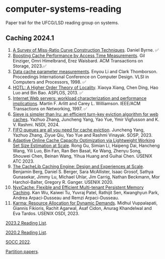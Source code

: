 # computer-systems-reading

Paper trail for the UFCG/LSD reading group on systems.

## Caching 2024.1

1. [A Survey of Miss-Ratio Curve Construction Techniques](https://arxiv.org/pdf/1804.01972.pdf). Daniel Byrne. ✅
2. [Boosting Cache Performance by Access Time Measurements](https://dl.acm.org/doi/full/10.1145/3572778). Gil Einziger, Omri Himelbrand, Erez Waisbard. ACM Transactions on Storage, 2023.✅
3. [Data cache parameter measurements](https://ieeexplore.ieee.org/document/727077). Enyou Li and Clark Thomborson. Proceedings International Conference on Computer Design. VLSI in Computers and Processors, 1998. ✅
4. [HOTL: A Higher Order Theory of Locality](https://www.cs.rochester.edu/~cding/dpal/files/Xiang+_ASPLOS13.pdf). Xiaoya Xiang, Chen Ding, Hao Luo and Bin Bao. ASPLOS, 2013. ✅
5. [Internet Web servers: workload characterization and performance implications](https://ieeexplore.ieee.org/stamp/stamp.jsp?tp=&arnumber=649565). Martin F. Arlitt and Carey L. Williamson. IEEE/ACM Transactions on Networking, 1997. ✅
6. [Sieve is simpler than lru: an efficient turn-key eviction algorithm for web caches](https://www.pdl.cmu.edu/PDL-FTP/Storage/nsdi24-SIEVE.pdf). Yazhuo Zhang, Juncheng Yang, Yao Yue, Ymir Vigfusson and K. V. Rashmi. NSDI, 2024.
7. [FIFO queues are all you need for cache eviction](https://dl.acm.org/doi/pdf/10.1145/3600006.3613147). Juncheng Yang, Yazhuo Zhang, Ziyue Qiu, Yao Yue and Rashmi Vinayak. SOSP, 2023.
8. [Adaptive Online Cache Capacity Optimization via Lightweight Working Set Size Estimation at Scale](https://www.usenix.org/system/files/atc23-gu.pdf). Rong Gu, Simian Li, Haipeng Dai, Hancheng Wang, Yili Luo, Bin Fan, Ran Ben Basat, Ke Wang, Zhenyu Song, Shouwei Chen, Beinan Wang, Yihua Huang and Guihai Chen. USENIX ATC 2023.
9. [The CacheLib Caching Engine: Design and Experiences at Scale](https://www.usenix.org/system/files/osdi20-berg.pdf). Benjamin Berg, Daniel S. Berger, Sara McAllister, Isaac Grosof, Sathya Gunasekar, Jimmy Lu, Michael Uhlar, Jim Carrig, Nathan Beckmann, Mor Harchol-Balter, Gregory R. Ganger. USENIX 2020.
10. [NyxCache: Flexible and Efficient Multi-tenant Persistent Memory Caching](https://www.usenix.org/system/files/fast22-wu.pdf). Kan Wu, Kaiwei Tu, Yuvraj Patel, Rathijit Sen, Kwanghyun Park, Andrea Arpaci-Dusseau and Remzi Arpaci-Dusseau.
11. [Karma: Resource Allocation for Dynamic Demands](https://arxiv.org/pdf/2305.17222.pdf). Midhul Vuppalapati, Giannis Fikioris, Rachit Agarwal, Asaf Cidon, Anurag Khandelwal and Eva Tardos. USENIX OSDI, 2023.

[2023.2 Reading List](previous-papers/papers-23-2.md).

[2020.2 Reading List](previous-papers/papers-20-2.md).

[SOCC 2022](previous-papers/socc-22.md).

[Partition papers](partition-papers/partition.md).